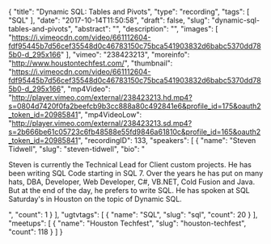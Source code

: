 {
  "title": "Dynamic SQL: Tables and Pivots",
  "type": "recording",
  "tags": [
    "SQL"
  ],
  "date": "2017-10-14T11:50:58",
  "draft": false,
  "slug": "dynamic-sql-tables-and-pivots",
  "abstract": "",
  "description": "",
  "images": [
    "https://i.vimeocdn.com/video/661112604-fdf95445b7d56cef35548d0c46783150c75bca541903832d6babc5370dd785b0-d_295x166"
  ],
  "vimeo": "238423213",
  "moreinfo": "http://www.houstontechfest.com/",
  "thumbnail": "https://i.vimeocdn.com/video/661112604-fdf95445b7d56cef35548d0c46783150c75bca541903832d6babc5370dd785b0-d_295x166",
  "mp4Video": "http://player.vimeo.com/external/238423213.hd.mp4?s=0804d7420f0fa2beefcb9b3cc888a80c492841e6&profile_id=175&oauth2_token_id=20985841",
  "mp4VideoLow": "http://player.vimeo.com/external/238423213.sd.mp4?s=2b666be61c05723c6fb48588e55fd9846a61810c&profile_id=165&oauth2_token_id=20985841",
  "recordingID": 133,
  "speakers": [
    {
      "name": "Steven Tidwell",
      "slug": "steven-tidwell",
      "bio": "<p>Steven is currently the Technical Lead for Client custom projects. He has been writing SQL Code starting in SQL 7. Over the years he has put on many hats, DBA, Developer, Web Developer, C#, VB.NET, Cold Fusion and Java. But at the end of the day, he prefers to write SQL. He has spoken at SQL Saturday's in Houston on the topic of Dynamic SQL.</p>",
      "count": 1
    }
  ],
  "ugtvtags": [
    {
      "name": "SQL",
      "slug": "sql",
      "count": 20
    }
  ],
  "meetups": [
    {
      "name": "Houston Techfest",
      "slug": "houston-techfest",
      "count": 118
    }
  ]
}